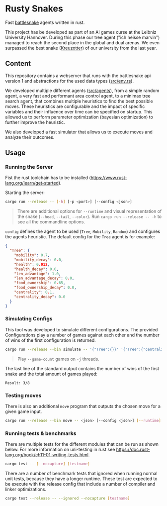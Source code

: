 # Rusty Snakes

Fast [battlesnake](https://play.battlesnake.com) agents written in rust.

This project has be developed as part of an AI games curse at the Leibniz University Hannover.
During this phase our tree agent ("ich heisse marvin") managed to reach the second place in the global and dual arenas.
We even surpassed the best snake ([Kreuzotter](https://github.com/m-schier/battlesnake-2019)) of our university from the last year.

## Content

This repository contains a webserver that runs with the battlesnake api version 1
and abstractions for the used data types ([src/env.rs](src/env.rs)).

We developed multiple different agents ([src/agents](src/agents)),
from a simple random agent, a very fast and performant area control agent,
to a minimax tree search agent, that combines multiple heuristics to find the best possible moves.
These heuristics are configurable and the impact of specific variables and
their influence over time can be specified on startup.
This allowed us to perform parameter optimization (bayesian optimization) to further improve the heuristic.

We also developed a fast simulator that allows us to execute moves and analyze their outcomes.

## Usage

### Running the Server

Fist the rust toolchain has to be installed (https://www.rust-lang.org/learn/get-started).

Starting the server:

```bash
cargo run --release -- [-h] [-p <port>] [--config <json>]
```

> There are additional options for `--runtime` and visual representation of the snake (`--head`, `--tail`, `--color`).
> Run `cargo run --release -- -h` to see all the commandline options.

`config` defines the agent to be used (`Tree`, `Mobility`, `Random`) and configures the agents heuristic.
The default config for the `Tree` agent is for example:

```json
{
  "Tree": {
    "mobility": 0.7,
    "mobility_decay": 0.0,
    "health": 0.012,
    "health_decay": 0.0,
    "len_advantage": 1.0,
    "len_advantage_decay": 0.0,
    "food_ownership": 0.65,
    "food_ownership_decay": 0.0,
    "centrality": 0.1,
    "centrality_decay": 0.0
  }
}
```

### Simulating Configs

This tool was developed to simulate different configurations.
The provided Configurations play a number of games against each other and the
number of wins of the first configuration is returned.

```bash
cargo run --release --bin simulate -- '{"Tree":{}}' '{"Tree":{"centrality":0}}' '{"Mobility":{}}' '{"Random":null}' -j 8 --game-count 8
```

> Play `--game-count` games on `-j` threads.

The last line of the standard output contains the number of wins of the first
snake and the total amount of games played:

```
Result: 3/8
```

### Testing moves

There is also an additional `move` program that outputs the chosen move for a given game input.

```bash
cargo run --release --bin move -- <json> [--config <json>] [--runtime]
```

### Running tests & benchmarks

There are multiple tests for the different modules that can be run as shown below.
For more information on uni-testing in rust see https://doc.rust-lang.org/book/ch11-01-writing-tests.html.

```bash
cargo test -- [--nocapture] [testname]
```

There are a number of benchmark tests that ignored when running normal unit tests, because they have a longer runtime.
These test are expected to be execute with the release config that include a number of compiler and linker optimizations.

```bash
cargo test --release -- --ignored --nocapture [testname]
```
